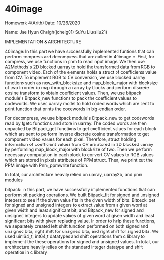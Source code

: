 # 40image

Homework 4(Arith)
Date: 10/26/2020

Name: Jae Hyun Cheigh(jcheig01) SuYu Liu(sliu21)

IMPLEMENTATION & ARCHITECTURE

40image:
  In this part we have successfully implemented funtions that can perform
  compress and decompress that are called in 40image.c. First, for compress,
  we use functions in pnm to read input image. We then use A2Methods's 2D
  blocked uarray to hold the transformed data from RGB to component video.
  Each of the elements holds a struct of coefficients value from CV. To 
  implement RGB to CV conversion, we use blocked uarray functions such as 
  new_with_blocksize and map_block_major with blocksize of two in order to 
  map through an array by blocks and perform discrete cosine transform to 
  obtain coefficient values. Then, we use bitpack module's Bitpack_new 
  functions to pack the coefficient values to codewords. We used uarray model
  to hold coded words which are sent to print function that prints the 
  codewords in big-endian order.

  For decompress, we use bitpack module's Bitpack_new to get codewords read 
  by fgetc functions and store in uarray. The coded words are then unpacked by
  Bitpack_get functions to get coefficient values for each block which are
  sent to perform inverse discrete cosine transformation to get component 
  video values for each pixel. Therefore, struct holding information of
  coefficient values from CV are stored in 2D blocked uarray by performing
  map_block_major with blocksize of two. Then we perform necessary
  computation in each block to convert CV values to RGB values which are 
  stored in pixels attributes of PPM struct. Then, we print out the PPM 
  image with Pnm_ppmwrite function.

  In total, our architecture heavily relied on uarray, uarray2b, and
  pnm modules.

bitpack:
  In this part, we have successfully implemented functions that can perform
  bit packing operations. We built Bitpack_fit for signed and unsigned 
  integers to see if the given value fits in the given width of bits,
  Bitpack_get for signed and unsigned integers to extract value from a given
  word at given width and least significant bit, and Bitpack_new for signed
  and unsigned integers to update values of given word at given width and 
  least significant bits with given replacing value. In order to help these
  functions, we separately created left shift function performed on both 
  signed and unsigned bits, right shift for unsigned bits, and right shift
  for signed bits. We used uint64_t, int64_t datatypes and shift operations 
  from c library to implement the these operations for signed and unsigned 
  values. In total, our architecture heavily relies on the standard integer 
  datatype and shift operation in c library.